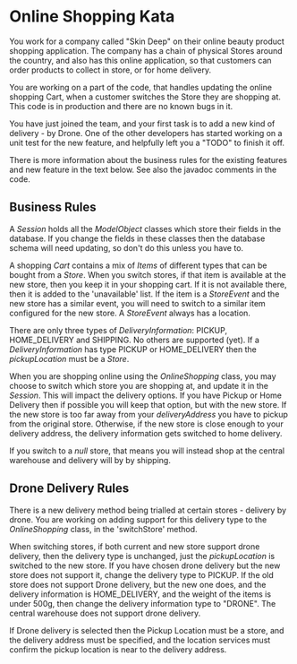 Online Shopping Kata
====================

You work for a company called "Skin Deep" on their
 online beauty product shopping application. The company
 has a chain of physical Stores around the country, and
 also has this online application, so that customers
 can order products to collect in store, or for home delivery.
 
You are working on a part of the code,
 that handles updating the online shopping Cart, 
 when a customer switches the Store they are shopping at.
 This code is in production and there are no known bugs in it.

You have just joined the team, and your first task is
 to add a new kind of delivery - by Drone. One of the other
 developers has started working on a unit test for the new feature,
 and helpfully left you a "TODO" to finish it off.
 
There is more information about the business rules for the
existing features and new feature in the text below. See also the
javadoc comments in the code.


Business Rules
--------------

A _Session_ holds all the _ModelObject_ classes which store
their fields in the database. If you change the fields in these classes
then the database schema will need updating, so don't do this unless you have to.

A shopping _Cart_ contains a mix of _Items_ of different types that can be bought from a _Store_. When you switch stores,
if that item is available at the new store, then you keep it in your shopping cart. 
If it is not available there, then it is added to the 'unavailable' list.
If the item is a _StoreEvent_ and the new store has a similar event,
you will need to switch to a similar item configured for the new store.
A _StoreEvent_ always has a location.

There are only three types of _DeliveryInformation_: PICKUP, HOME_DELIVERY and SHIPPING. 
No others are supported (yet).
If a _DeliveryInformation_ has type PICKUP or HOME_DELIVERY then the _pickupLocation_ 
must be a _Store_.

When you are shopping online using the _OnlineShopping_ class, you may choose to 
switch which store you are shopping at, and update it in the _Session_. 
This will impact the delivery options. If you have
Pickup or Home Delivery then if possible you will keep that option, but
with the new store. If the new store is too far away from your _deliveryAddress_
you have to pickup from the original store.
Otherwise, if the new store is close enough to your delivery address,
the delivery information gets switched to home delivery.

If you switch to a _null_ store, that means you will instead shop at the central warehouse
and delivery will by by shipping.

Drone Delivery Rules
--------------------

There is a new delivery method being trialled at 
certain stores - delivery by drone. You are working
on adding support for this delivery type to the _OnlineShopping_
class, in the 'switchStore' method.

When switching stores, if both current and new store support
drone delivery, then the delivery type is unchanged, just the 
_pickupLocation_ is switched to the new store.
If you have chosen drone delivery but the new store does not support it, change the delivery 
type to PICKUP. If the old store does not support Drone 
delivery, but the new one does, and the delivery information
is HOME_DELIVERY, and the weight of the items is under 500g,
then change the delivery information type to "DRONE".
The central warehouse does not support drone delivery.

If Drone delivery is selected then the Pickup Location must be a store, and 
the delivery address must be specified, and the location services must confirm
the pickup location is near to the delivery address.

